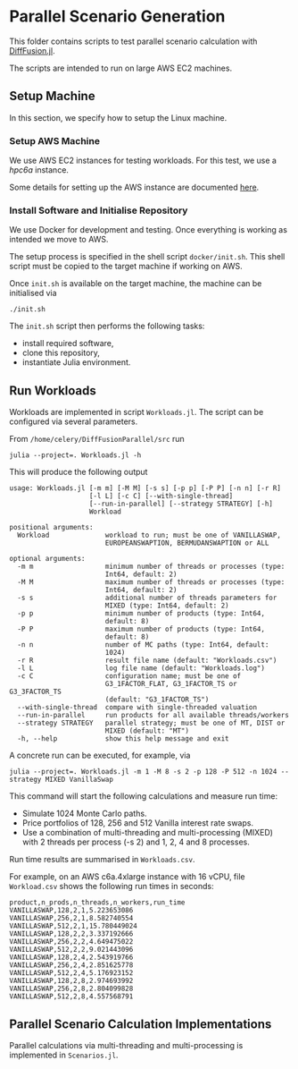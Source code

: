 # Parallel Scenario Generation

This folder contains scripts to test parallel scenario calculation with [DiffFusion.jl](https://github.com/frame-consulting/DiffFusion.jl).

The scripts are intended to run on large AWS EC2 machines.

## Setup Machine

In this section, we specify how to setup the Linux machine.

### Setup AWS Machine

We use AWS EC2 instances for testing workloads. For this test, we use a *hpc6a* instance.

Some details for setting up the AWS instance are documented [here](aws_setup.md).


### Install Software and Initialise Repository

We use Docker for development and testing. Once everything is working as intended  we move to AWS.

The setup process is specified in the shell script `docker/init.sh`. This shell script must be copied to the target machine if working on AWS.

Once `init.sh` is available on the target machine, the machine can be initialised via

```
./init.sh
```

The `init.sh` script then performs the following tasks:

  - install required software,
  - clone this repository,
  - instantiate Julia environment.

## Run Workloads

Workloads are implemented in script `Workloads.jl`. The script can be configured via several parameters.

From `/home/celery/DiffFusionParallel/src` run

```
julia --project=. Workloads.jl -h
```

This will produce the following output

```
usage: Workloads.jl [-m m] [-M M] [-s s] [-p p] [-P P] [-n n] [-r R]
                    [-l L] [-c C] [--with-single-thread]
                    [--run-in-parallel] [--strategy STRATEGY] [-h]
                    Workload

positional arguments:
  Workload              workload to run; must be one of VANILLASWAP,
                        EUROPEANSWAPTION, BERMUDANSWAPTION or ALL

optional arguments:
  -m m                  minimum number of threads or processes (type:
                        Int64, default: 2)
  -M M                  maximum number of threads or processes (type:
                        Int64, default: 2)
  -s s                  additional number of threads parameters for
                        MIXED (type: Int64, default: 2)
  -p p                  minimum number of products (type: Int64,
                        default: 8)
  -P P                  maximum number of products (type: Int64,
                        default: 8)
  -n n                  number of MC paths (type: Int64, default:
                        1024)
  -r R                  result file name (default: "Workloads.csv")
  -l L                  log file name (default: "Workloads.log")
  -c C                  configuration name; must be one of
                        G3_1FACTOR_FLAT, G3_1FACTOR_TS or G3_3FACTOR_TS
                        (default: "G3_1FACTOR_TS")
  --with-single-thread  compare with single-threaded valuation
  --run-in-parallel     run products for all available threads/workers
  --strategy STRATEGY   parallel strategy; must be one of MT, DIST or
                        MIXED (default: "MT")
  -h, --help            show this help message and exit
```

A concrete run can be executed, for example, via

```
julia --project=. Workloads.jl -m 1 -M 8 -s 2 -p 128 -P 512 -n 1024 --strategy MIXED VanillaSwap
```

This command will start the following calculations and measure run time:

  - Simulate 1024 Monte Carlo paths.
  - Price portfolios of 128, 256 and 512 Vanilla interest rate swaps.
  - Use a combination of multi-threading and multi-processing (MIXED) with 2 threads per process (-s 2) and 1, 2, 4 and 8 processes.

Run time results are summarised in `Workloads.csv`.

For example, on an AWS c6a.4xlarge instance with 16 vCPU, file `Workload.csv` shows the following run times in seconds:

```
product,n_prods,n_threads,n_workers,run_time
VANILLASWAP,128,2,1,5.223653086
VANILLASWAP,256,2,1,8.582740554
VANILLASWAP,512,2,1,15.780449024
VANILLASWAP,128,2,2,3.337192666
VANILLASWAP,256,2,2,4.649475022
VANILLASWAP,512,2,2,9.021443096
VANILLASWAP,128,2,4,2.543919766
VANILLASWAP,256,2,4,2.851625778
VANILLASWAP,512,2,4,5.176923152
VANILLASWAP,128,2,8,2.974693992
VANILLASWAP,256,2,8,2.804099828
VANILLASWAP,512,2,8,4.557568791
```

## Parallel Scenario Calculation Implementations

Parallel calculations via multi-threading and multi-processing is implemented in `Scenarios.jl`.